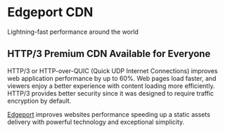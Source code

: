 # Edgeport CDN
Lightning-fast performance around the world

## HTTP/3 Premium CDN Available for Everyone

HTTP/3 or HTTP-over-QUIC (Quick UDP Internet Connections) improves web application performance by up to 60%. Web pages load faster, and viewers enjoy a better experience with content loading more efficiently. HTTP/3 provides better security since it was designed to require traffic encryption by default. 


[Edgeport](https://edgeport.net) improves websites performance speeding up a static assets delivery with powerful technology and exceptional simplicity. 
